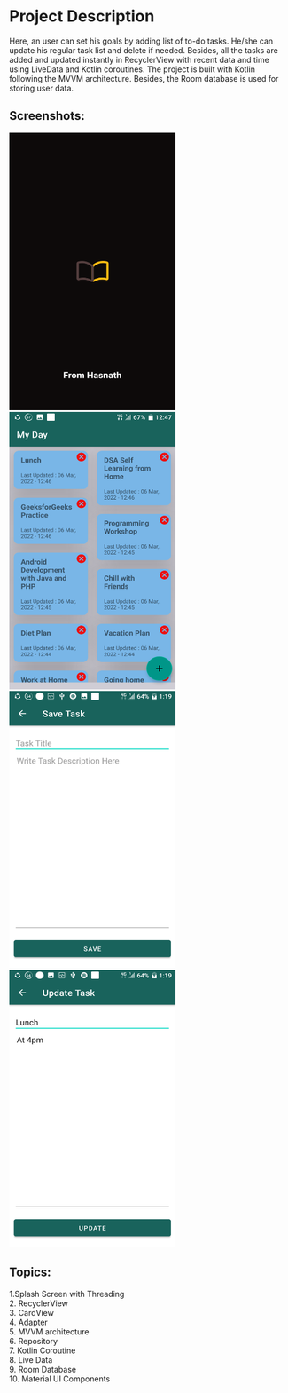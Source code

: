 # Project Description


Here, an user can set his goals by adding list of to-do tasks.
He/she can update his regular task list and delete if needed.
Besides, all the tasks are added and updated instantly in RecyclerView with recent data and time using LiveData and Kotlin coroutines.
The project is built with Kotlin following the MVVM architecture. Besides, the Room database is used for storing user data.


## Screenshots:
<img src="./Screenshots/Screenshot_20220306-123142.png" width="300" height="500" title="Welcome Screen" />   <img src="./Screenshots/Screenshot_20220306-124723.png" width="300" height="500" title="Home Screen" />    <img src="./Screenshots/Screenshot_20220306-131947.png" width="300" height="500" title="Add Notes Screen"  />   <img src="./Screenshots/Screenshot_20220306-132000.png" width="300" height="500" title="Udpate and Show Notes Screen" />


## Topics:
1.Splash Screen with Threading  
2. RecyclerView  
3. CardView  
4. Adapter  
5. MVVM architecture  
6. Repository   
7. Kotlin Coroutine  
8. Live Data  
9. Room Database  
10. Material UI Components
